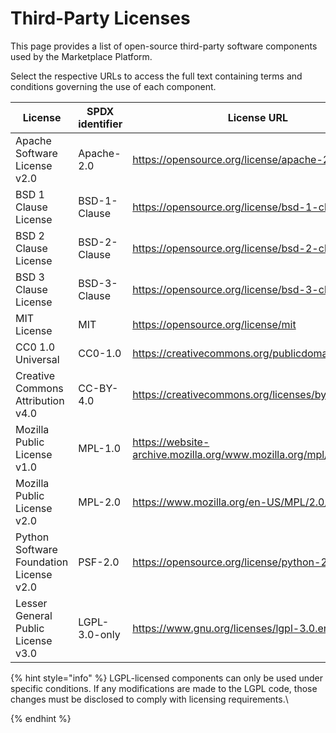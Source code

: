 # Third-Party Licenses

This page provides a list of open-source third-party software components used by the Marketplace Platform.&#x20;

Select the respective URLs to access the full text containing terms and conditions governing the use of each component.

<table data-full-width="false"><thead><tr><th width="160">License</th><th width="127">SPDX identifier</th><th>License URL</th><th data-hidden>Status</th></tr></thead><tbody><tr><td>Apache Software License v2.0</td><td>Apache-2.0</td><td><a href="https://opensource.org/license/apache-2-0">https://opensource.org/license/apache-2-0</a></td><td>Allowed</td></tr><tr><td>BSD 1 Clause License</td><td>BSD-1-Clause</td><td><a href="https://opensource.org/license/bsd-1-clause">https://opensource.org/license/bsd-1-clause</a></td><td>Allowed</td></tr><tr><td>BSD 2 Clause License</td><td>BSD-2-Clause</td><td><a href="https://opensource.org/license/bsd-2-clause">https://opensource.org/license/bsd-2-clause</a></td><td>Allowed</td></tr><tr><td>BSD 3 Clause License</td><td>BSD-3-Clause</td><td><a href="https://opensource.org/license/bsd-3-clause">https://opensource.org/license/bsd-3-clause</a></td><td>Allowed</td></tr><tr><td>MIT License</td><td>MIT</td><td><a href="https://opensource.org/license/mit">https://opensource.org/license/mit</a></td><td>Allowed</td></tr><tr><td>CC0 1.0 Universal</td><td>CC0-1.0</td><td><a href="https://creativecommons.org/publicdomain/zero/1.0/">https://creativecommons.org/publicdomain/zero/1.0/</a></td><td>Allowed</td></tr><tr><td>Creative Commons Attribution v4.0</td><td>CC-BY-4.0</td><td><a href="https://creativecommons.org/licenses/by/4.0/">https://creativecommons.org/licenses/by/4.0/</a></td><td>Allowed</td></tr><tr><td>Mozilla Public License v1.0</td><td>MPL-1.0</td><td><a href="https://website-archive.mozilla.org/www.mozilla.org/mpl/mpl/1.0/">https://website-archive.mozilla.org/www.mozilla.org/mpl/mpl/1.0/</a></td><td>Allowed</td></tr><tr><td>Mozilla Public License v2.0</td><td>MPL-2.0</td><td><a href="https://www.mozilla.org/en-US/MPL/2.0/">https://www.mozilla.org/en-US/MPL/2.0/</a></td><td>Allowed</td></tr><tr><td>Python Software Foundation License v2.0</td><td>PSF-2.0</td><td><a href="https://opensource.org/license/python-2-0">https://opensource.org/license/python-2-0</a></td><td>Allowed</td></tr><tr><td>Lesser General Public License v3.0</td><td>LGPL-3.0-only</td><td><a href="https://www.gnu.org/licenses/lgpl-3.0.en.html">https://www.gnu.org/licenses/lgpl-3.0.en.html</a></td><td>Approval Required</td></tr></tbody></table>

{% hint style="info" %}
LGPL-licensed components can only be used under specific conditions. If any modifications are made to the LGPL code, those changes must be disclosed to comply with licensing requirements.\

{% endhint %}

